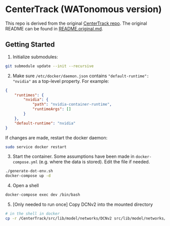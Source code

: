 # CenterTrack (WATonomous version)

This repo is derived from the original [CenterTrack repo](https://github.com/xingyizhou/CenterTrack). The original README can be found in [README.original.md](README.original.md).

## Getting Started

1. Initialize submodules:

```bash
git submodule update --init --recursive
```

2. Make sure `/etc/docker/daemon.json` contains `"default-runtime": "nvidia"` as a top-level property. For example:

```json
{
    "runtimes": {
        "nvidia": {
            "path": "nvidia-container-runtime",
            "runtimeArgs": []
        }
    },
    "default-runtime": "nvidia"
}
```

If changes are made, restart the docker daemon:

```bash
sudo service docker restart
```

3. Start the container. Some assumptions have been made in `docker-compose.yml` (e.g. where the data is stored). Edit the file if needed.

```bash
./generate-dot-env.sh
docker-compose up -d
```

4. Open a shell

```bash
docker-compose exec dev /bin/bash
```

5. [Only needed to run once] Copy DCNv2 into the mounted directory

```bash
# in the shell in docker
cp -r /CenterTrack/src/lib/model/networks/DCNv2 src/lib/model/networks/
```

